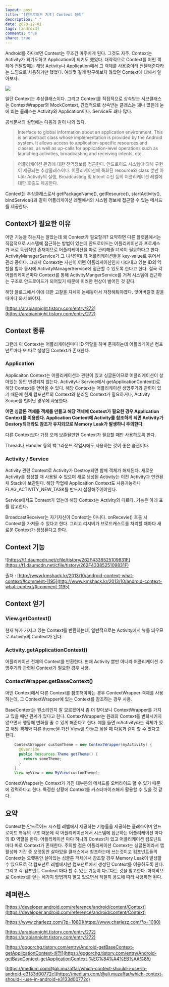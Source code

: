 ```yaml
---
layout: post
title: "[안드로이드 기초] Context 정리"
description: " "
date: 2020-12-01
tags: [android]
comments: true
share: true
---
```



Android를 하다보면 Context는 무조건 마주치게 된다. 그것도 자주. Context는 Activity가 되기도하고 Application이 되기도 했었다. 대략적으로 Context를 어떤 객체에 전달할때는 해당 Activity나 Application에서 그 객체를 사용중이라 전달해준다라는 느낌으로 사용하기만 했었다. 여태껏 깊게 탐구해보지 않았던 Context에 대해서 알아보자.

![](https://github.com/colinch4/colinch4.github.io/blob/master/_posts/2020/android-basic/images/Untitled-d6e59ac0-e980-4321-bab7-cdad7f7ec5b5.png?raw=true)

일단 Context는 추상클래스이다. 그리고 Context를 직접적으로 상속받는 서브클래스는 ContextWrapper와 MockContext, 간접적으로 상속받는 클래스는 꽤나 많은데 눈에 띄는 클래스는 Activity와 Application이다. Service도 꽤나 많다.

공식문서의 설명에는 다음과 같이 나와 있다.

> Interface to global information about an application environment. This is an abstract class whose implementation is provided by the Android system. It allows access to application-specific resources and classes, as well as up-calls for application-level operations such as launching activities, broadcasting and receiving intents, etc.

> 어플리케이션 환경에 대한 전역정보를 접근한다. 안드로이드 시스템에 의해 구현이 제공되는 추상클래스이다. 어플리케이션에 특화된 resource와 class 뿐만 아니라 Activity의 실행, Broadcasting 및 Intent 수신 등의 어플리케이션 레벨에 대한 호출도 제공한다.

Context는 추상클래스로서 getPackageName(), getResource(), startActivity(), bindService()과 같이 어플리케이션 레벨에서의 시스템 정보에 접근할 수 있는 메서드를 제공한다.

## Context가 필요한 이유

어떤 기능을 하는지는 알았는데 왜 Context가 필요할까? 요약하면 다른 플랫폼에서는 직접적으로 시스템에 접근하는 방법이 있는데 안드로이드는 어플리케이션과 프로세스가 서로 독립적인 존재이므로 어플리케이션을 따로 관리해줄 녀석이 필요하다고 한다. ActivityManagerService가 그 녀석인데 각 어플리케이션들을 key-value로 묶어서 관리 중이다. 그래서 Context는 자신이 어떤 어플리케이션인지 나타내고 있는 ID의 역할을 함과 동시에 ActivityManagerService에 접근할 수 있도록 한다고 한다. 결국 각 어플리케이션마다 Context를 통해 ActivityMangerService를 거쳐 시스템에 접근하는 구조로 안드로이드가 되어있기 때문에 이러한 현상이 벌어진 것 같다.

해당 블로그에서 이에 대한 고찰을 자세히 논해놓아서 저장해둬야겠다. 잊어버릴것 같을때마다 와서 봐야지.

[https://arabiannight.tistory.com/entry/272](https://arabiannight.tistory.com/entry/272)

## Context 종류

그런데 이 Context는 어플리케이션마다 ID 역할을 하며 존재하는데 어플리케이션 컴포넌트마다 또 따로 생성된 Context가 존재한다.

### Application

Applicaiton Context는 어플리케이션과 관련이 있고 싱글톤이므로 어플리케이션이 살아있는 동안 변경되지 않는다. Activity나 Service에서 getApplicationContext()로 해당 Context를 얻어올 수 있다. 해당 Context는 어플리케이션 생명주기와 관련이 있기 때문에 현재 컴포넌트의 Context와 분리된 Context가 필요하거나, Activity Scope를 벗어난 경우에 사용한다.

**어떤 싱글톤 객체를 객체를 만들고 해당 객체에 Context가 필요한 경우 Application Context를 이용한다. Application Context에 Activity를 참조하게 되면 Activity가 Destory되더라도 참조가 유지되므로 Memory Leak가 발생하니 주의한다.**

다른 Context보다 가장 오래 보존될만한 Context가 필요할 때만 사용하도록 한다.

Thread나 Handler 등의 백그라운드 작업시에도 사용하는 것이 좋은 습관이다.

### Activity / Service

Activity 관련 Context로 Activity가 Destroy되면 함께 객체가 해제된다. 새로운 Activity를 생성할 때 사용될 수 있으며 새로 생성된 Activity는 이전 Activity과 연관된 채 Stack에 보관된다. 해당 작업에 Applicaition Context도 사용가능하나 FLAG_ACTIVITY_NEW_TASK를 반드시 설정해주어야한다. 

Service에서도 Context가 있는데 해당 Context는 Activity와 다르다. 기능은 아래 표를 참고한다.

BroadcastReceiver는 자기자신이 Context는 아니다. onRecevie() 호출 시 Context를 가져올 수 있다고 한다. 그리고 리시버가 브로드캐스트를 처리할 때마다 새로운 Context가 생성된다고 한다.

## Context 기능

![https://t1.daumcdn.net/cfile/tistory/262F4338525109831F](https://t1.daumcdn.net/cfile/tistory/262F4338525109831F)

출처 : [http://www.kmshack.kr/2013/10/android-context-what-context/#comment-1195](http://www.kmshack.kr/2013/10/android-context-what-context/#comment-1195)

## Context 얻기

### View.getContext()

현재 뷰가 가지고 있는 Context를 반환하는데, 일반적으로는 Activity에서 뷰를 띄우므로 Activity의 Context가 된다.

### Activity.getApplicationContext()

어플리케이션 전체의 Context를 반환한다. 현재 Activity 뿐만 아니라 어플리케이션 수명주기와 관련된 Context가 필요한 경우 사용.

### ContextWrapper.getBaseContext()

어떤 Context에서 다른 Context를 참조해야하는 경우 ContextWrapper 객체를 사용하는데, 그 ContextWrapper에 있는 Context를 참조하는 경우 사용.

BaseContext는 뭔소리인지 잘 모르겠어서 좀 더 찾아보니 ContextWrapper를 가지고 있을 때만 관계가 있다고 한다. ContextWrapper는 원래의 Context를 변화시키지 않으면서 행동에 변화를 줄 수 있게 해준다고 한다. 예를 들면 mActivity라는 객체가 있고 해당 객체와 다른 theme을 가진 View를 만들고 싶을 때 다음과 같이 할 수 있다고 한다.
```java
    ContextWrapper customTheme = new ContextWrapper(myActivity) {
      @Override
      public Resources.Theme getTheme() { 
        return someTheme;
      }
    }
    View myView = new MyView(customTheme);
```
ContextWrapper는 Context가 가진 대부분의 메서드를 오버라이드 할 수 있기 때문에 강력하다고 한다. 특정한 상황에 Context를 커스터마이즈해서 활용할 수 있을 것 같다.

## 요약

Context는 안드로이드 시스템 레벨에서 제공하는 기능들을 제공하는 클래스이며 안드로이드 특유의 구조 때문에 각 어플리케이션에서 시스템에 접근하는 어플리케이션 마다의 ID 역할을 한다. 어플리케이션 마다 하나의 Context가 있고 어플리케이션 컴포넌트 마다 따로 Context가 존재한다. 주의할 점은 어플리케이션 Context는 싱글톤이라서 앱 활성화 기간 중 오랫동안 살아있을 클래스에서 참조하는데 쓰는것이고 컴포넌트들의 Context는 오랫동안 살아있는 싱글톤 객체에서 참조할 경우 Memory Leak이 발생할 수 있으므로 각 컴포넌트 레벨에서만 컴포넌트에서 생성된 Context를 이용하도록 한다. 그리고 각 컴포넌트 Context 마다 할 수 있는 기능이 다르다는 것을 참고한다. 마지막으로 Context를 얻는 세가지 방법까지 알고 있으면서 적절히 용도에 따라 사용하면 된다.

## 레퍼런스

[https://developer.android.com/reference/android/content/Context](https://developer.android.com/reference/android/content/Context)

[https://www.charlezz.com/?p=1080](https://www.charlezz.com/?p=1080)

[https://arabiannight.tistory.com/entry/272](https://arabiannight.tistory.com/entry/272)

[https://gogorchg.tistory.com/entry/Android-getBaseContext-getApplicationContext-설명](https://gogorchg.tistory.com/entry/Android-getBaseContext-getApplicationContext-%EC%84%A4%EB%AA%85)

[https://medium.com/@ali.muzaffar/which-context-should-i-use-in-android-e3133d00772c](https://medium.com/@ali.muzaffar/which-context-should-i-use-in-android-e3133d00772c)
